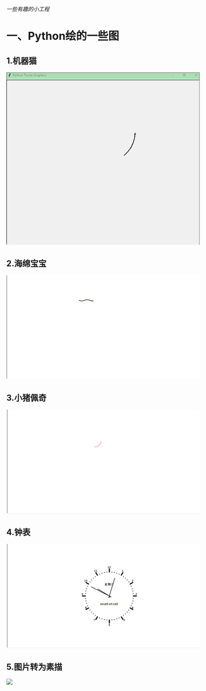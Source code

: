 *一些有趣的小工程*

一、Python绘的一些图
===

1.机器猫
---
![](https://raw.githubusercontent.com/PerpetualSmile/picture/master/Doraemon/Doraemon.gif)

2.海绵宝宝
---
![](./海绵宝宝/海绵宝宝.gif)

3.小猪佩奇
---
![](./小猪佩奇/小猪佩奇.gif)

4.钟表
---
![](./钟表/钟表.gif)

5.图片转为素描
---
![](./small_project/素描图片/example.png)
